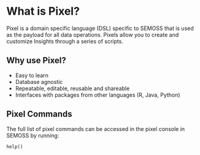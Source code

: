 # What is Pixel?

Pixel is a domain specific language (DSL) specific to SEMOSS that is used as the payload for all data operations. Pixels allow you to create and customize Insights through a series of scripts. 

## Why use Pixel?
* Easy to learn
* Database agnostic
* Repeatable, editable, reusable and shareable
* Interfaces with packages from other languages (R, Java, Python)



## Pixel Commands
The full list of pixel commands can be accessed in the pixel console in SEMOSS by running: <br>

```
help()
```
